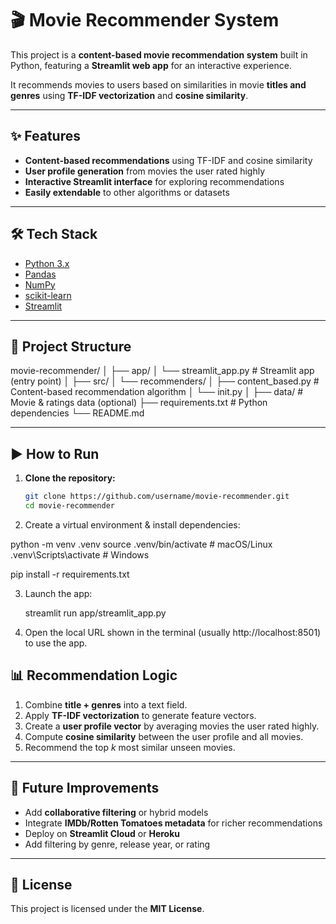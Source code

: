 # 🎬 Movie Recommender System

This project is a **content-based movie recommendation system** built in Python, featuring a **Streamlit web app** for an interactive experience.  

It recommends movies to users based on similarities in movie **titles and genres** using **TF-IDF vectorization** and **cosine similarity**.  

---

## ✨ Features
- **Content-based recommendations** using TF-IDF and cosine similarity  
- **User profile generation** from movies the user rated highly  
- **Interactive Streamlit interface** for exploring recommendations  
- **Easily extendable** to other algorithms or datasets  

---

## 🛠️ Tech Stack
- [Python 3.x](https://www.python.org/)  
- [Pandas](https://pandas.pydata.org/)  
- [NumPy](https://numpy.org/)  
- [scikit-learn](https://scikit-learn.org/stable/)  
- [Streamlit](https://streamlit.io/)  

---

## 📂 Project Structure
movie-recommender/
│
├── app/
│ └── streamlit_app.py # Streamlit app (entry point)
│
├── src/
│ └── recommenders/
│ ├── content_based.py # Content-based recommendation algorithm
│ └── init.py
│
├── data/ # Movie & ratings data (optional)
├── requirements.txt # Python dependencies
└── README.md


---

## ▶️ How to Run
1. **Clone the repository:**
   ```bash
   git clone https://github.com/username/movie-recommender.git
   cd movie-recommender
   
2. Create a virtual environment & install dependencies:

python -m venv .venv
source .venv/bin/activate    # macOS/Linux
.venv\Scripts\activate       # Windows

pip install -r requirements.txt


3. Launch the app:

   streamlit run app/streamlit_app.py

4. Open the local URL shown in the terminal (usually http://localhost:8501) to use the app.

## 📊 Recommendation Logic
1. Combine **title + genres** into a text field.  
2. Apply **TF-IDF vectorization** to generate feature vectors.  
3. Create a **user profile vector** by averaging movies the user rated highly.  
4. Compute **cosine similarity** between the user profile and all movies.  
5. Recommend the top *k* most similar unseen movies.  

---

## 🚀 Future Improvements
- Add **collaborative filtering** or hybrid models  
- Integrate **IMDb/Rotten Tomatoes metadata** for richer recommendations  
- Deploy on **Streamlit Cloud** or **Heroku**  
- Add filtering by genre, release year, or rating  

---

## 📜 License
This project is licensed under the **MIT License**.  



